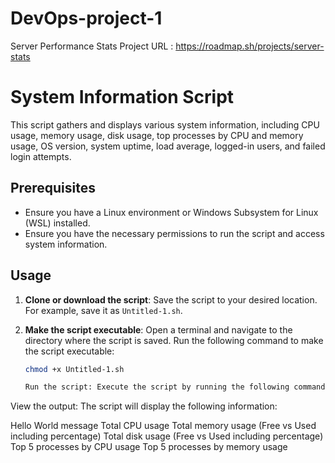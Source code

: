 # DevOps-project-1
Server Performance Stats 
Project URL : https://roadmap.sh/projects/server-stats

# System Information Script

This script gathers and displays various system information, including CPU usage, memory usage, disk usage, top processes by CPU and memory usage, OS version, system uptime, load average, logged-in users, and failed login attempts.

## Prerequisites

- Ensure you have a Linux environment or Windows Subsystem for Linux (WSL) installed.
- Ensure you have the necessary permissions to run the script and access system information.

## Usage

1. **Clone or download the script**:
   Save the script to your desired location. For example, save it as `Untitled-1.sh`.

2. **Make the script executable**:
   Open a terminal and navigate to the directory where the script is saved. Run the following command to make the script executable:

   ```sh
   chmod +x Untitled-1.sh

   Run the script: Execute the script by running the following command:

View the output: The script will display the following information:

Hello World message
Total CPU usage
Total memory usage (Free vs Used including percentage)
Total disk usage (Free vs Used including percentage)
Top 5 processes by CPU usage
Top 5 processes by memory usage
